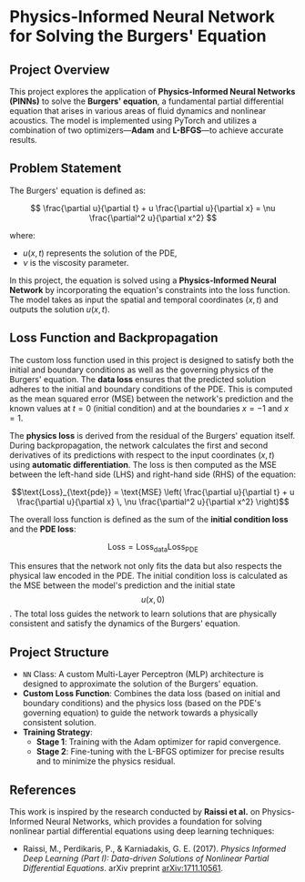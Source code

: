 
# Physics-Informed Neural Network for Solving the Burgers' Equation

## Project Overview
This project explores the application of **Physics-Informed Neural Networks (PINNs)** to solve the **Burgers' equation**, a fundamental partial differential equation that arises in various areas of fluid dynamics and nonlinear acoustics. The model is implemented using PyTorch and utilizes a combination of two optimizers—**Adam** and **L-BFGS**—to achieve accurate results.

## Problem Statement
The Burgers' equation is defined as:

$$
\frac{\partial u}{\partial t} + u \frac{\partial u}{\partial x} = \nu \frac{\partial^2 u}{\partial x^2}
$$

where:
- $u(x, t)$ represents the solution of the PDE,
- $\nu$ is the viscosity parameter.

In this project, the equation is solved using a **Physics-Informed Neural Network** by incorporating the equation's constraints into the loss function. The model takes as input the spatial and temporal coordinates $(x, t)$ and outputs the solution $u(x, t)$.

## Loss Function and Backpropagation
The custom loss function used in this project is designed to satisfy both the initial and boundary conditions as well as the governing physics of the Burgers' equation. The **data loss** ensures that the predicted solution adheres to the initial and boundary conditions of the PDE. This is computed as the mean squared error (MSE) between the network's prediction and the known values at $t=0$ (initial condition) and at the boundaries $x=-1$ and $x=1$.

The **physics loss** is derived from the residual of the Burgers' equation itself. During backpropagation, the network calculates the first and second derivatives of its predictions with respect to the input coordinates $(x, t)$ using **automatic differentiation**. The loss is then computed as the MSE between the left-hand side (LHS) and right-hand side (RHS) of the equation:


$$\text{Loss}_{\text{pde}} = \text{MSE} \left( \frac{\partial u}{\partial t} + u \frac{\partial u}{\partial x} \, \nu \frac{\partial^2 u}{\partial x^2} \right)$$


The overall loss function is defined as the sum of the **initial condition loss** and the **PDE loss**:


$$\text{Loss} = \text{Loss}_{\text{data}} \text{Loss}_{\text{PDE}}$$



This ensures that the network not only fits the data but also respects the physical law encoded in the PDE. The initial condition loss is calculated as the MSE between the model's prediction and the initial state $$u(x, 0)$$. The total loss guides the network to learn solutions that are physically consistent and satisfy the dynamics of the Burgers' equation.

## Project Structure
- `NN` Class: A custom Multi-Layer Perceptron (MLP) architecture is designed to approximate the solution of the Burgers' equation.
- **Custom Loss Function**: Combines the data loss (based on initial and boundary conditions) and the physics loss (based on the PDE's governing equation) to guide the network towards a physically consistent solution.
- **Training Strategy**:
  - **Stage 1**: Training with the Adam optimizer for rapid convergence.
  - **Stage 2**: Fine-tuning with the L-BFGS optimizer for precise results and to minimize the physics residual.

## References
This work is inspired by the research conducted by **Raissi et al.** on Physics-Informed Neural Networks, which provides a foundation for solving nonlinear partial differential equations using deep learning techniques:

- Raissi, M., Perdikaris, P., & Karniadakis, G. E. (2017). *Physics Informed Deep Learning (Part I): Data-driven Solutions of Nonlinear Partial Differential Equations*. arXiv preprint [arXiv:1711.10561](https://arxiv.org/abs/1711.10561).
